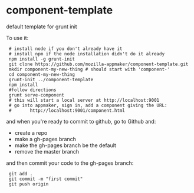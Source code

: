 component-template
==================

default template for grunt init

To use it:

```
 # install node if you don't already have it
 # install npm if the node installation didn't do it already
 npm install -g grunt-init
 git clone https://github.com/mozilla-appmaker/component-template.git 
 mkdir component-my-new-thing # should start with 'component-'
 cd component-my-new-thing
 grunt-init ../component-template
 npm install
 #follow directions
 grunt serve-component
 # this will start a local server at http://localhost:9001
 # go into appmaker, sign in, add a component giving the URL: 
 #       http://localhost:9001/component.html
```

and when you're ready to commit to github, go to Github and:

 - create a repo
 - make a gh-pages branch
 - make the gh-pages branch be the default
 - remove the master branch

and then commit your code to the gh-pages branch:

```
 git add .
 git commit -m "first commit"
 git push origin 
```
